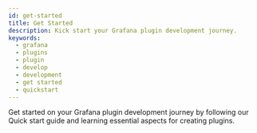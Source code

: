 ```yaml
---
id: get-started
title: Get Started
description: Kick start your Grafana plugin development journey.
keywords:
  - grafana
  - plugins
  - plugin
  - develop
  - development
  - get started
  - quickstart
---
```


Get started on your Grafana plugin development journey by following our Quick start guide and learning essential aspects for creating plugins.

<DocLinkList />
